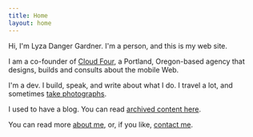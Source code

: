 ```yaml
---
title: Home
layout: home
---
```


Hi, I'm Lyza Danger Gardner. I'm a person, and this is my web site.

I am a co-founder of [Cloud Four](http://www.cloudfour.com), a Portland, Oregon-based agency that designs, builds and consults about the mobile Web.

I'm a dev. I build, speak, and write about what I do. I travel a lot, and sometimes [take photographs](http://flickr.com/photos/lyza).

I used to have a blog. You can read [archived content here](http://archive.lyza.com).

You can read more [about me](about), or, if you like, [contact me](contact).